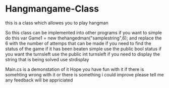 # Hangmangame-Class
this is a class which allowes you to play hangman

So this class can be implemented into other programs if you want to 
simple do this var Game1 = new thehangedman("samplestring",6);
and replace the 6 with the number of attemps that can be made 
if you need to find the status of the game if it has been beaten simple use the public bool status 
if you want the turnsleft use the public int turnsleft
if you need to display the string that is being solved use strdisplay

Main.cs is a demonstation of it
Hope you have fun with it 
if there is somehting wrong with it or there is something i could improve please tell me
any feedback will be appriciated 
